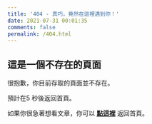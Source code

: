 ```yaml
---
title: '404 - 真巧，竟然在這裡遇到你！'
date: 2021-07-31 00:01:35
comments: false
permalink: /404.html
---
```


## 這是一個不存在的頁面

很抱歉，你目前存取的頁面並不存在。

預計在<span id="timeout">5</span> 秒後返回首頁。

如果你很急著想看文章，你可以 **[點這裡](https://isdaniel.github.io//)** 返回首頁。

<script>
let countTime = 5;

function count() {
  
  document.getElementById('timeout').textContent = countTime;
  countTime -= 1;
  if(countTime === 0){
    location.href = 'https://isdaniel.github.io//'; 
  }
  setTimeout(() => {
    count();
  }, 1000);
}

count();
</script>

